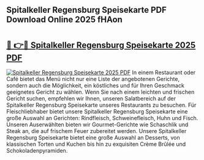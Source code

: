 ## Spitalkeller Regensburg Speisekarte PDF Download Online 2025 fHAon

# <h2><a href="http://gcdt69y.nevu.top/?p=Spitalkeller+Regensburg+Speisekarte">🔗 👉🔴 Spitalkeller Regensburg Speisekarte 2025 PDF</a></h2>

[![Spitalkeller Regensburg Speisekarte 2025 PDF](https://i.imgur.com/dBaPXMq.png)](http://gcdt69y.nevu.top/?p=Spitalkeller+Regensburg+Speisekarte)
In einem Restaurant oder Café bietet das Menü nicht nur eine Liste der angebotenen Gerichte, sondern auch die Möglichkeit, ein köstliches und für Ihren Geschmack geeignetes Gericht zu wählen. Wenn Sie nach einem leichten und frischen Gericht suchen, empfehlen wir Ihnen, unseren Salatbereich auf der Spitalkeller Regensburg Speisekarte unseres Restaurants zu besuchen. Für Fleischliebhaber bietet unsere Spitalkeller Regensburg Speisekarte eine große Auswahl an Gerichten: Rindfleisch, Schweinefleisch, Huhn und Fisch. Unseren Auserwählten bieten wir Gourmet-Gerichte wie Schaschlik und Steak an, die auf frischem Feuer zubereitet werden. Unsere Spitalkeller Regensburg Speisekarte bietet eine große Auswahl an Desserts, von klassischen Torten und Kuchen bis hin zu exquisiten Crème Brûlée und Schokoladenpyramiden.
